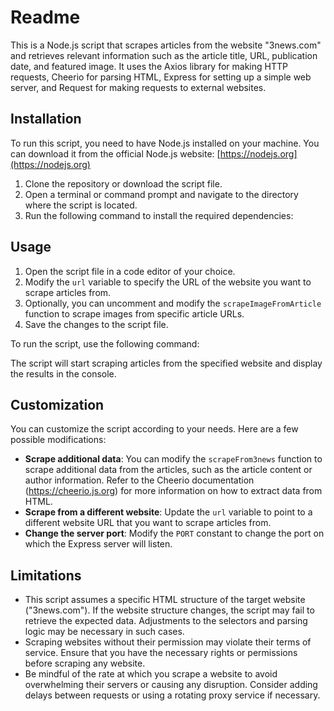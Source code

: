 # Readme

This is a Node.js script that scrapes articles from the website "3news.com" and retrieves relevant information such as the article title, URL, publication date, and featured image. It uses the Axios library for making HTTP requests, Cheerio for parsing HTML, Express for setting up a simple web server, and Request for making requests to external websites.

## Installation

To run this script, you need to have Node.js installed on your machine. You can download it from the official Node.js website: [https://nodejs.org](https://nodejs.org)

1. Clone the repository or download the script file.
2. Open a terminal or command prompt and navigate to the directory where the script is located.
3. Run the following command to install the required dependencies:


## Usage

1. Open the script file in a code editor of your choice.
2. Modify the `url` variable to specify the URL of the website you want to scrape articles from.
3. Optionally, you can uncomment and modify the `scrapeImageFromArticle` function to scrape images from specific article URLs.
4. Save the changes to the script file.

To run the script, use the following command:


The script will start scraping articles from the specified website and display the results in the console.

## Customization

You can customize the script according to your needs. Here are a few possible modifications:

- **Scrape additional data**: You can modify the `scrapeFrom3news` function to scrape additional data from the articles, such as the article content or author information. Refer to the Cheerio documentation (https://cheerio.js.org) for more information on how to extract data from HTML.
- **Scrape from a different website**: Update the `url` variable to point to a different website URL that you want to scrape articles from.
- **Change the server port**: Modify the `PORT` constant to change the port on which the Express server will listen.

## Limitations

- This script assumes a specific HTML structure of the target website ("3news.com"). If the website structure changes, the script may fail to retrieve the expected data. Adjustments to the selectors and parsing logic may be necessary in such cases.
- Scraping websites without their permission may violate their terms of service. Ensure that you have the necessary rights or permissions before scraping any website.
- Be mindful of the rate at which you scrape a website to avoid overwhelming their servers or causing any disruption. Consider adding delays between requests or using a rotating proxy service if necessary.

